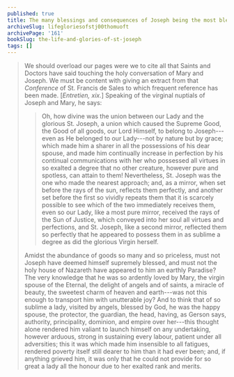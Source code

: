 ```yaml
---
published: true
title: The many blessings and consequences of Joseph being the most blessed spouse of Mary
archiveSlug: lifegloriesofstj00thomuoft
archivePage: '161'
bookSlug: the-life-and-glories-of-st-joseph
tags: []
---
```


> We should overload our pages were we to cite all that Saints and Doctors have said touching the holy conversation of Mary and Joseph. We must be content with giving an extract from that *Conference* of St. Francis de Sales to which frequent reference has been made. [*Entretien, xix.*] Speaking of the virginal nuptials of Joseph and Mary, he says:
>
>> Oh, how divine was the union between our Lady and the glorious St. Joseph, a union which caused the Supreme Good, the Good of all goods, our Lord Himself, to belong to Joseph---even as He belonged to our Lady---not by nature but by grace; which made him a sharer in all the possessions of his dear spouse, and made him continually increase in perfection by his continual communications with her who possessed all virtues in so exalted a degree that no other creature, however pure and spotless, can attain to them! Nevertheless, St. Joseph was the one who made the nearest approach; and, as a mirror, when set before the rays of the sun, reflects them perfectly, and another set before the first so vividly repeats them that it is scarcely possible to see which of the two immediately receives them, even so our Lady, like a most pure mirror, received the rays of the Sun of Justice, which conveyed into her soul all virtues and perfections, and St. Joseph, like a second mirror, reflected them so perfectly that he appeared to possess them in as sublime a degree as did the glorious Virgin herself.
>
> Amidst the abundance of goods so many and so priceless, must not Joseph have deemed himself supremely blessed, and must not the holy house of Nazareth have appeared to him an earthly Paradise? The very knowledge that he was so ardently loved by Mary, the virgin spouse of the Eternal, the delight of angels and of saints, a miracle of beauty, the sweetest charm of heaven and earth---was not this enough to transport him with unutterable joy? And to think that of so sublime a lady, visited by angels, blessed by God, he was the happy spouse, the protector, the guardian, the head, having, as Gerson says, authority, principality, dominion, and empire over her---this thought alone rendered him valiant to launch himself on any undertaking, however arduous, strong in sustaining every labour, patient under all adversities; this it was which made him insensible to all fatigues, rendered poverty itself still dearer to him than it had ever been; and, if anything grieved him, it was only that he could not provide for so great a lady all the honour due to her exalted rank and merits.
